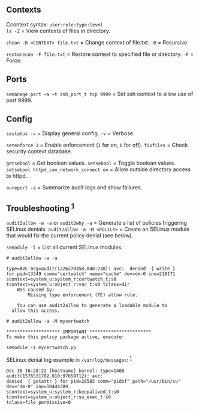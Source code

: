 
## Contexts

Ccontext syntax: `user:role:type:level`  
`ls -Z` = View contexts of files in directory.

`chcon -R <CONTEXT> file.txt` = Change context of file.txt.
                         `-R` = Recursive.

`restorecon -F file.txt` = Restore context to specified file or directory.
                    `-F` = Force.

## Ports

`semanage port –a –t ssh_port_t tcp 9999` = Set ssh context to allow use of port 9999.

## Config

`sestatus -v` = Display general config.
         `-v` = Verbose.

`setenforce 1` = Enable enforcement (`1` for on, `0` for off).
`fixfiles`     = Check security context database.


`getsebool`                              = Get boolean values.
`setsebool`                              = Toggle boolean values.
`setsebool httpd_can_network_connect on` = Allow outside directory access to httpd.

`aureport -a` = Summarize audit logs and show failures.

## Troubleshooting <sup>[1]</sup>  

`audit2allow -w -a` or `audit2why -a` = Generate a list of policies triggering SELinux denials.
`audit2allow -a -M <POLICY>` = Create an SELinux module that would fix the current policy denial (see below).

`semodule -l` = List all current SELinux modules.

```
# audit2allow -w -a

type=AVC msg=audit(1226270358.848:238): avc:  denied  { write }
for pid=13349 comm="certwatch" name="cache" dev=dm-0 ino=218171
scontext=system_u:system_r:certwatch_t:s0  
tcontext=system_u:object_r:var_t:s0 tclass=dir  
	Was caused by:
		Missing type enforcement (TE) allow rule.

	You can use audit2allow to generate a loadable module to
  allow this access.
```  

```
# audit2allow -a -M mycertwatch

******************** IMPORTANT ***********************
To make this policy package active, execute:

semodule -i mycertwatch.pp
```

SELinux denial log example in `/var/log/messages`: <sup>[1]</sup>  
```
Dec 16 16:28:22 [hostname] kernel: type=1400 audit(1576531702.010:97659712): avc: 
denied  { getattr } for pid=28583 comm="pidof" path="/usr/bin/su" dev="dm-0" ino=50444389.
scontext=system_u:system_r:keepalived_t:s0 tcontext=system_u:object_r:su_exec_t:s0 
tclass=file permissive=0
```

[1]: https://access.redhat.com/documentation/en-us/red_hat_enterprise_linux/6/html/security-enhanced_linux/sect-security-enhanced_linux-fixing_problems-allowing_access_audit2allow  
